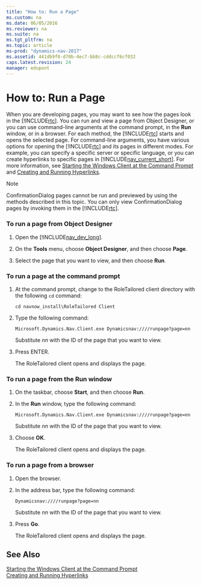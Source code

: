```yaml
---
title: "How to: Run a Page"
ms.custom: na
ms.date: 06/05/2016
ms.reviewer: na
ms.suite: na
ms.tgt_pltfrm: na
ms.topic: article
ms-prod: "dynamics-nav-2017"
ms.assetid: 441db9f0-d70b-4ec7-bb8c-cddccf6cf032
caps.latest.revision: 24
manager: edupont
---
```

# How to: Run a Page
When you are developing pages, you may want to see how the pages look in the [!INCLUDE[rtc](includes/rtc_md.md)]. You can run and view a page from Object Designer, or you can use command\-line arguments at the command prompt, in the **Run** window, or in a browser. For each method, the [!INCLUDE[rtc](includes/rtc_md.md)] starts and opens the selected page. For command\-line arguments, you have various options for opening the [!INCLUDE[rtc](includes/rtc_md.md)] and its pages in different modes. For example, you can specify a specific server or specific language, or you can create hyperlinks to specific pages in [!INCLUDE[nav_current_short](includes/nav_current_short_md.md)]. For more information, see [Starting the Windows Client at the Command Prompt](Starting%20the%20Windows%20Client%20at%20the%20Command%20Prompt.md) and [Creating and Running Hyperlinks](Creating-and-Running-Hyperlinks.md).  
  
> [!NOTE]  
>  ConfirmationDialog pages cannot be run and previewed by using the methods described in this topic. You can only view ConfirmationDialog pages by invoking them in the [!INCLUDE[rtc](includes/rtc_md.md)].  
  
### To run a page from Object Designer  
  
1.  Open the [!INCLUDE[nav_dev_long](includes/nav_dev_long_md.md)].  
  
2.  On the **Tools** menu, choose **Object Designer**, and then choose **Page**.  
  
3.  Select the page that you want to view, and then choose **Run**.  
  
### To run a page at the command prompt  
  
1.  At the command prompt, change to the RoleTailored client directory with the following `cd` command:  
  
    ```  
    cd navnow_install\RoleTailored Client  
    ```  
  
2.  Type the following command:  
  
    ```  
    Microsoft.Dynamics.Nav.Client.exe Dynamicsnav:////runpage?page=nn  
    ```  
  
     Substitute *nn* with the ID of the page that you want to view.  
  
3.  Press ENTER.  
  
     The RoleTailored client opens and displays the page.  
  
### To run a page from the Run window  
  
1.  On the taskbar, choose **Start**, and then choose **Run**.  
  
2.  In the **Run** window, type the following command:  
  
    ```  
    Microsoft.Dynamics.Nav.Client.exe Dynamicsnav:////runpage?page=nn  
    ```  
  
     Substitute *nn* with the ID of the page that you want to view.  
  
3.  Choose **OK**.  
  
     The RoleTailored client opens and displays the page.  
  
### To run a page from a browser  
  
1.  Open the browser.  
  
2.  In the address bar, type the following command:  
  
    ```  
    Dynamicsnav:////runpage?page=nn  
    ```  
  
     Substitute *nn* with the ID of the page that you want to view.  
  
3.  Press **Go**.  
  
     The RoleTailored client opens and displays the page.  
  
## See Also  
 [Starting the Windows Client at the Command Prompt](Starting%20the%20Windows%20Client%20at%20the%20Command%20Prompt.md)   
 [Creating and Running Hyperlinks](Creating-and-Running-Hyperlinks.md)